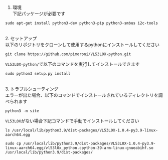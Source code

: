 1. 環境 \
下記パッケージが必要です
```
sudo apt-get install python3-dev python3-pip python3-smbus i2c-tools
```
\
2. セットアップ \
以下のリポジトリをクローンして使用するpythonにインストールしてください
```
git clone https://github.com/pimoroni/VL53L0X-python.git
```
`VL53L0X-python/`で以下のコマンドを実行してインストールできます
```
sudo python3 setup.py install
```
\
3. トラブルシューティング \
エラーが出た場合、以下のコマンドでインストールされているディレクトリを調べられます
```
python3 -m site
```
`VL53L0X`がない場合下記コマンドで手動でインストールしてください
```
ls /usr/local/lib/python3.9/dist-packages/VL53L0X-1.0.4-py3.9-linux-aarch64.egg
```
```
sudo cp /usr/local/lib/python3.9/dist-packages/VL53L0X-1.0.4-py3.9-linux-aarch64.egg/vl53l0x_python.cpython-39-arm-linux-gnueabihf.so /usr/local/lib/python3.9/dist-packages/
```

